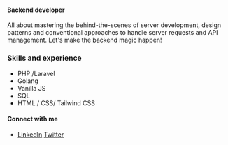 #### Backend developer 
 All about mastering the behind-the-scenes of 
server development, design patterns and conventional approaches to handle 
server requests and API management.
 Let's make the backend magic happen!

### Skills and experience
- PHP /Laravel
- Golang
- Vanilla JS 
- SQL
- HTML / CSS/ Tailwind CSS



#### Connect with me 
- [LinkedIn](https://linkedin.com/in/tammyalemu)  [Twitter](https://twitter.com/tammyalemu)

